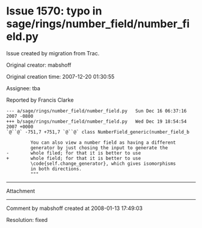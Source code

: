# Issue 1570: typo in sage/rings/number_field/number_field.py

Issue created by migration from Trac.

Original creator: mabshoff

Original creation time: 2007-12-20 01:30:55

Assignee: tba

Reported by Francis Clarke

```
--- a/sage/rings/number_field/number_field.py   Sun Dec 16 06:37:16
2007 -0800
+++ b/sage/rings/number_field/number_field.py   Wed Dec 19 18:54:54
2007 +0000
`@``@` -751,7 +751,7 `@``@` class NumberField_generic(number_field_b

         You can also view a number field as having a different
         generator by just chosing the input to generate the
-        whole filed; for that it is better to use
+        whole field; for that it is better to use
         \code{self.change_generator}, which gives isomorphisms
         in both directions.
         """ 
```



---

Attachment


---

Comment by mabshoff created at 2008-01-13 17:49:03

Resolution: fixed
